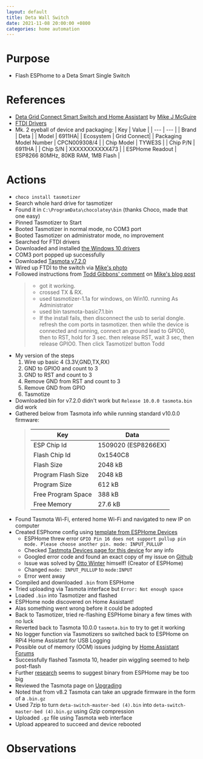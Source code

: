 ```yaml
---
layout: default
title: Deta Wall Switch
date: 2021-11-08 20:00:00 +0800
categories: home automation
---
```


# Purpose
- Flash ESPhome to a Deta Smart Single Switch

# References

- [Deta Grid Connect Smart Switch and Home Assistant](https://blog.mikejmcguire.com/2019/12/09/deta-grid-connect-smart-switch-and-home-assistant/) by [Mike J McGuire](https://blog.mikejmcguire.com/author/mikejmcguire/)
- [FTDI Drivers](https://ftdichip.com/drivers/)
- Mk. 2 eyeball of device and packaging:
  | Key | Value |
  | --- | --- |
  | Brand | Deta |
  | Model | 6911HA|
  | Ecosystem | Grid Connect|
  | Packaging Model Number | CPCN009308/4 |
  | Chip Model | TYWE3S |
  | Chip P/N | 6911HA |
  | Chip S/N | XXXXXXXXXXX473 |
  | ESPHome Readout | ESP8266 80MHz, 80KB RAM, 1MB Flash |

# Actions
- `choco install tasmotizer`
- Search whole hard drive for tasmotizer
- Found it in `C:\ProgramData\chocolatey\bin` (thanks Choco, made that one easy)
- Pinned Tasmotizer to Start
- Booted Tasmotizer in normal mode, no COM3 port
- Booted Tasmotizer on administrator mode, no improvement
- Searched for FTDI drivers
- Downloaded and installed [the Windows 10 drivers](https://ftdichip.com/drivers/)
- COM3 port popped up successfully
- Downloaded [Tasmota v7.2.0](https://github.com/arendst/Tasmota/releases/tag/v7.2.0)
- Wired up FTDI to the switch via [Mike's photo](https://mikejmcguire.files.wordpress.com/2019/12/untitled.png)
- Followed instructions from [Todd Gibbons' comment](https://blog.mikejmcguire.com/2019/12/09/deta-grid-connect-smart-switch-and-home-assistant/#comment-25882) on [Mike's blog post](https://blog.mikejmcguire.com/2019/12/09/deta-grid-connect-smart-switch-and-home-assistant/)
    >- got it working.  
    >- crossed TX & RX.  
    >- used tasmotizer-1.1a for windows, on Win10. running As Administrator  
    >- used bin tasmota-basic7.1.bin  
    >- If the install fails, then disconnect the usb to serial dongle. refresh the com ports in tasmotizer. then while the device is connected and running, connect an ground lead to GPIO0, then to RST, hold for 3 sec. then release RST, wait 3 sec, then release GPIO0. Then click Tasmotize! button
Todd
- My version of the steps
  1. Wire up basic 4 (3.3V,GND,TX,RX)
  2. GND to GPIO0 and count to 3
  3. GND to RST and count to 3
  4. Remove GND from RST and count to 3
  5. Remove GND from GPIO
  6. Tasmotize
- Downloaded bin for v7.2.0 didn't work but `Release 10.0.0 tasmota.bin` did work
- Gathered below from Tasmota info while running standard v10.0.0 firmware:
    >| Key | Data |
    >| -- | -- |
    >|ESP Chip Id|1509020 (ESP8266EX)|
    >|Flash Chip Id|0x1540C8|
    >|Flash Size|2048 kB| 
    >|Program Flash Size|2048 kB|
    >|Program Size|612 kB|  
    >|Free Program Space|388 kB|
    >|Free Memory|27.6 kB|  
- Found Tasmota Wi-Fi, entered home Wi-Fi and navigated to new IP on computer
- Created ESPhome config using [template from ESPHome Devices](https://www.esphome-devices.com/devices/DETA-Grid-Connect-Smart-Switch/)
  - ESPHome threw error `GPIO Pin 16 does not support pullup pin mode. Please choose another pin.
mode: INPUT_PULLUP`
  - Checked [Tastmota Devices page for this device](https://templates.blakadder.com/deta_6911HA.html) for any info
  - Googled error code and found an exact copy of my issue on [Github](https://github.com/esphome/issues/issues/2675)
  - Issue was solved by [Otto Winter](https://github.com/OttoWinter) himself! (Creator of ESPHome)
  - Changed `mode: INPUT_PULLUP` to `mode:INPUT`
  - Error went away
- Compiled and downloaded `.bin` from ESPHome
- Tried uploading via Tasmota interface but `Error: Not enough space`
- Loaded `.bin` into Tasmotizer and flashed
- ESPHome node discovered on Home Assistant!
- Alas something went wrong before it could be adopted
- Back to Tasmotizer, tried re-flashing ESPHome binary a few times with no luck
- Reverted back to Tasmota 10.0.0 `tasmota.bin` to try to get it working
- No logger function via Tasmotizers so switched back to ESPHome on RPi4 Home Assistant for USB Logging
- Possible out of memory (OOM) issues judging by [Home Assistant Forums](https://community.home-assistant.io/t/esphome-device-wont-connect-to-wifi-after-upgrading-to-1-20-4/327756/25)
- Successfully flashed Tasmota 10, header pin wiggling seemed to help post-flash
- Further [research](https://github.com/esphome/issues/issues/1068) seems to suggest binary from ESPHome may be too big
- Reviewed the Tasmota page on [Upgrading](https://tasmota.github.io/docs/Upgrading/)
- Noted that from v8.2 Tasmota can take an upgrade firmware in the form of a `.bin.gz`
- Used 7zip to turn `deta-switch-master-bed (4).bin` into `deta-switch-master-bed (4).bin.gz` using *Gzip* compression
- Uploaded `.gz` file using Tasmota web interface
- Upload appeared to succeed and device rebooted

# Observations
